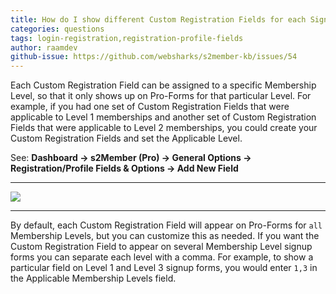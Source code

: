 ```yaml
---
title: How do I show different Custom Registration Fields for each Signup Form?
categories: questions
tags: login-registration,registration-profile-fields
author: raamdev
github-issue: https://github.com/websharks/s2member-kb/issues/54
---
```


Each Custom Registration Field can be assigned to a specific Membership Level, so that it only shows up on Pro-Forms for that particular Level. For example, if you had one set of Custom Registration Fields that were applicable to Level 1 memberships and another set of Custom Registration Fields that were applicable to Level 2 memberships, you could create your Custom Registration Fields and set the Applicable Level.

See: **Dashboard → s2Member (Pro) → General Options → Registration/Profile Fields & Options → Add New Field**

---

![](https://cloud.githubusercontent.com/assets/53005/5847606/00097b74-a19d-11e4-95e2-546d3a70b5f4.png)

---

By default, each Custom Registration Field will appear on Pro-Forms for `all` Membership Levels, but you can customize this as needed. If you want the Custom Registration Field to appear on several Membership Level signup forms you can separate each level with a comma. For example, to show a particular field on Level 1 and Level 3 signup forms, you would enter `1,3` in the Applicable Membership Levels field.
